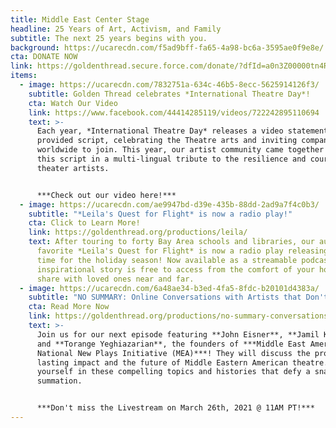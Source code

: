 ```yaml
---
title: Middle East Center Stage
headline: 25 Years of Art, Activism, and Family
subtitle: The next 25 years begins with you.
background: https://ucarecdn.com/f5ad9bff-fa65-4a98-bc6a-3595ae0f9e8e/
cta: DONATE NOW
link: https://goldenthread.secure.force.com/donate/?dfId=a0n3Z00000tn4RsQAI
items:
  - image: https://ucarecdn.com/7832751a-634c-46b5-8ecc-5625914126f3/
    subtitle: Golden Thread celebrates *International Theatre Day*!
    cta: Watch Our Video
    link: https://www.facebook.com/44414285119/videos/722242895110694
    text: >-
      Each year, *International Theatre Day* releases a video statement with a
      provided script, celebrating the Theatre arts and inviting companies
      worldwide to join. This year, our artist community came together to share
      this script in a multi-lingual tribute to the resilience and courage of
      theater artists.


      ***Check out our video here!***
  - image: https://ucarecdn.com/ae9947bd-d39e-435b-88dd-2ad9a7f4c0b3/
    subtitle: "*Leila's Quest for Flight* is now a radio play!"
    cta: Click to Learn More!
    link: https://goldenthread.org/productions/leila/
    text: After touring to forty Bay Area schools and libraries, our audience
      favorite *Leila's Quest for Flight* is now a radio play releasing just in
      time for the holiday season! Now available as a streamable podcast, this
      inspirational story is free to access from the comfort of your home and to
      share with loved ones near and far.
  - image: https://ucarecdn.com/6a48ae34-b3ed-4fa5-8fdc-b20101d4383a/
    subtitle: "NO SUMMARY: Online Conversations with Artists that Don't Fit in a Box!"
    cta: Read More Now
    link: https://goldenthread.org/productions/no-summary-conversations-with-artists-that-dont-fit-in-a-box/
    text: >-
      Join us for our next episode featuring **John Eisner**, **Jamil Khoury**,
      and **Torange Yeghiazarian**, the founders of ***Middle East America: A
      National New Plays Initiative (MEA)***! They will discuss the program’s
      lasting impact and the future of Middle Eastern American theatre. Immerse
      yourself in these compelling topics and histories that defy a snappy
      summation. 


      ***Don't miss the Livestream on March 26th, 2021 @ 11AM PT!***
---
```

